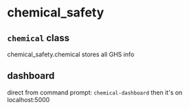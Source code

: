 # chemical_safety

## `chemical` class
chemical_safety.chemical
stores all GHS info

## dashboard
direct from command prompt:
`chemical-dashboard`
then it's on localhost:5000
